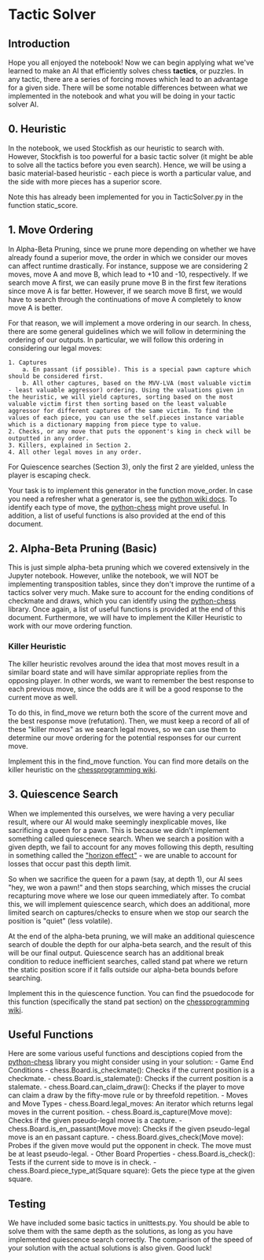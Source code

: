 # Tactic Solver
## Introduction
Hope you all enjoyed the notebook! Now we can begin applying what we've learned to make an AI that efficiently solves chess **tactics**, or puzzles. In any tactic, there are a series of forcing moves which lead to an advantage for a given side. There will be some notable differences between what we implemented in the notebook and what you will be doing in your tactic solver AI. 

## 0. Heuristic
In the notebook, we used Stockfish as our heuristic to search with. However, Stockfish is too powerful for a basic tactic solver (it might be able to solve all the tactics before you even search). Hence, we will be using a basic material-based heuristic - each piece is worth a particular value, and the side with more pieces has a superior score. 

Note this has already been implemented for you in TacticSolver.py in the function static_score.

## 1. Move Ordering
In Alpha-Beta Pruning, since we prune more depending on whether we have already found a superior move, the order in which we consider our moves can affect runtime drastically. For instance, suppose we are considering 2 moves, move A and move B, which lead to +10 and -10, respectively. If we search move A first, we can easily prune move B in the first few iterations since move A is far better. However, if we search move B first, we would have to search through the continuations of move A completely to know move A is better. 

For that reason, we will implement a move ordering in our search. In chess, there are some general guidelines which we will follow in determining the ordering of our outputs. In particular, we will follow this ordering in considering our legal moves:

    1. Captures
        a. En passant (if possible). This is a special pawn capture which should be considered first.
        b. All other captures, based on the MVV-LVA (most valuable victim - least valuable aggressor) ordering. Using the valuations given in the heuristic, we will yield captures, sorting based on the most valuable victim first then sorting based on the least valuable aggressor for different captures of the same victim. To find the values of each piece, you can use the self.pieces instance variable which is a dictionary mapping from piece type to value.
    2. Checks, or any move that puts the opponent's king in check will be outputted in any order.
    3. Killers, explained in Section 2.
    4. All other legal moves in any order.
    
For Quiescence searches (Section 3), only the first 2 are yielded, unless the player is escaping check.

Your task is to implement this generator in the function move_order. In case you need a refresher what a generator is, see the [python wiki docs](https://wiki.python.org/moin/Generators). To identify each type of move, the [python-chess](https://python-chess.readthedocs.io/en/latest/) might prove useful. In addition, a list of useful functions is also provided at the end of this document.

## 2. Alpha-Beta Pruning (Basic)
This is just simple alpha-beta pruning which we covered extensively in the Jupyter notebook. However, unlike the notebook, we will NOT be implementing transposition tables, since they don't improve the runtime of a tactics solver very much. Make sure to account for the ending conditions of checkmate and draws, which you can identify using the [python-chess](https://python-chess.readthedocs.io/en/latest/) library. Once again, a list of useful functions is provided at the end of this document. Furthermore, we will have to implement the Killer Heuristic to work with our move ordering function.
    
### Killer Heuristic
The killer heuristic revolves around the idea that most moves result in a similar board state and will have similar appropriate replies from the opposing player. In other words, we want to remember the best response to each previous move, since the odds are it will be a good response to the current move as well. 

To do this, in find_move we return both the score of the current move and the best response move (refutation). Then, we must keep a record of all of these "killer moves" as we search legal moves, so we can use them to determine our move ordering for the potential responses for our current move.

Implement this in the find_move function. You can find more details on the killer heuristic on the [chessprogramming wiki](https://www.chessprogramming.org/Killer_Heuristic).

## 3. Quiescence Search
When we implemented this ourselves, we were having a very peculiar result, where our AI would make seemingly inexplicable moves, like sacrificing a queen for a pawn. This is because we didn't implement something called quiescenece search. When we search a position with a given depth, we fail to account for any moves following this depth, resulting in something called the ["horizon effect"](https://www.chessprogramming.org/Horizon_Effect) - we are unable to account for losses that occur past this depth limit. 

So when we sacrifice the queen for a pawn (say, at depth 1), our AI sees "hey, we won a pawn!" and then stops searching, which misses the crucial recapturing move where we lose our queen immediately after. To combat this, we will implement quiescence search, which does an additional, more limited search on captures/checks to ensure when we stop our search the position is "quiet" (less volatile).

At the end of the alpha-beta pruning, we will make an additional quiescence search of double the depth for our alpha-beta search, and the result of this will be our final output. Quiescence search has an additional break condition to reduce inefficient searches, called stand pat where we return the static position score if it falls outside our alpha-beta bounds before searching.

Implement this in the quiescence function. You can find the psuedocode for this function (specifically the stand pat section) on the [chessprogramming wiki](https://www.chessprogramming.org/Quiescence_Search). 

## Useful Functions
Here are some various useful functions and desciptions copied from the [python-chess](https://python-chess.readthedocs.io/en/latest/) library you might consider using in your solution:
    - Game End Conditions
        - chess.Board.is_checkmate(): Checks if the current position is a checkmate.
        - chess.Board.is_stalemate(): Checks if the current position is a stalemate.
        - chess.Board.can_claim_draw(): Checks if the player to move can claim a draw by the fifty-move rule or by threefold repetition.
    - Moves and Move Types
        - chess.Board.legal_moves: An iterator which returns legal moves in the current position.
        - chess.Board.is_capture(Move move): Checks if the given pseudo-legal move is a capture.
        - chess.Board.is_en_passant(Move move): Checks if the given pseudo-legal move is an en passant capture.
        - chess.Board.gives_check(Move move): Probes if the given move would put the opponent in check. The move must be at least pseudo-legal.
    - Other Board Properties
        - chess.Board.is_check(): Tests if the current side to move is in check.
        - chess.Board.piece_type_at(Square square): Gets the piece type at the given square.
        
## Testing
We have included some basic tactics in unittests.py. You should be able to solve them with the same depth as the solutions, as long as you have implemented quiescence search correctly. The comparison of the speed of your solution with the actual solutions is also given. Good luck!
